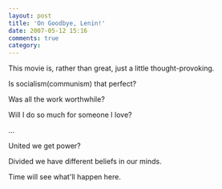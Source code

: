 ```yaml
---
layout: post
title: 'On Goodbye, Lenin!'
date: 2007-05-12 15:16
comments: true
category: 
---
```

    

This movie is, rather than great, just a little thought-provoking.  
  
Is socialism(communism) that perfect?  

Was all the work worthwhile?  

Will I do so much for someone I love?  

...  
  
United we get power?  

Divided we have different beliefs in our minds.  
  
Time will see what'll happen here.  


